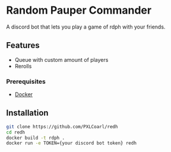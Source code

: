 # Random Pauper Commander

A discord bot that lets you play a game of rdph with your friends.

## Features

- Queue with custom amount of players
- Rerolls

### Prerequisites

- [Docker](https://www.docker.com/)

## Installation

```bash
git clone https://github.com/PXLCoarl/redh
cd redh
docker build -t rdph .
docker run -e TOKEN={your discord bot token} redh
